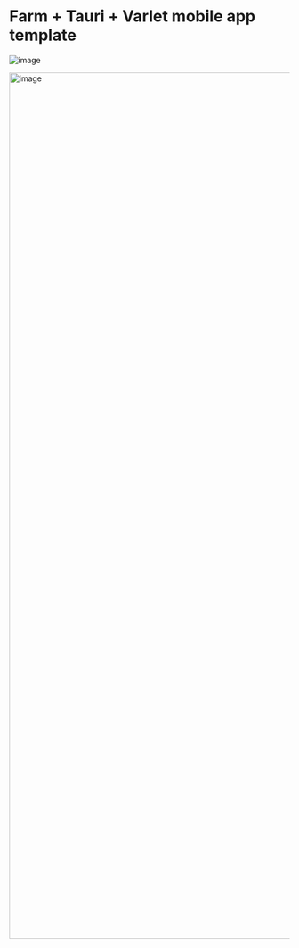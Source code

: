 # Farm + Tauri + Varlet mobile app template

![image](https://github.com/ErKeLost/ios/assets/66500121/46a053cd-0083-406f-98bb-b80fa5814fc6)

<img width="1556" alt="image" src="https://github.com/ErKeLost/ios/assets/66500121/a63e322f-6d01-4592-8986-6e01e5ce4906">

